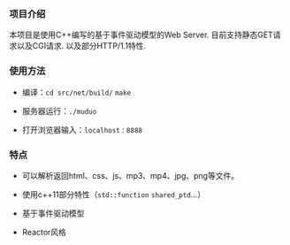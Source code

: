 ### 项目介绍

本项目是使用C++编写的基于事件驱动模型的Web Server. 目前支持静态GET请求以及CGI请求. 以及部分HTTP/1.1特性.

### 使用方法

* 编译：`cd src/net/build/`  `make`

* 服务器运行：`./muduo`

* 打开浏览器输入：`localhost：8888`

### 特点

* 可以解析返回html、css、js、mp3、mp4、jpg、png等文件。

* 使用c++11部分特性（`std::function` `shared_ptd`...）

* 基于事件驱动模型

* Reactor风格
